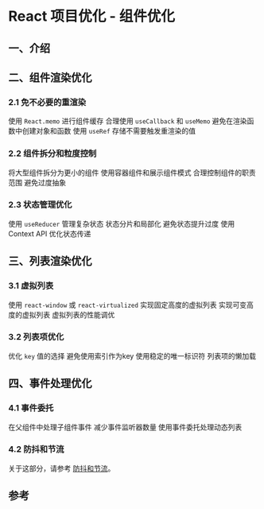# React 项目优化 - 组件优化

## 一、介绍

## 二、组件渲染优化

### 2.1 免不必要的重渲染

使用 `React.memo` 进行组件缓存
合理使用 `useCallback` 和 `useMemo`
避免在渲染函数中创建对象和函数
使用 `useRef` 存储不需要触发重渲染的值

### 2.2 组件拆分和粒度控制

将大型组件拆分为更小的组件
使用容器组件和展示组件模式
合理控制组件的职责范围
避免过度抽象

### 2.3 状态管理优化

使用 `useReducer` 管理复杂状态
状态分片和局部化
避免状态提升过度
使用 Context API 优化状态传递

## 三、列表渲染优化

### 3.1 虚拟列表

使用 `react-window` 或 `react-virtualized`
实现固定高度的虚拟列表
实现可变高度的虚拟列表
虚拟列表的性能调优

### 3.2 列表项优化

优化 `key` 值的选择
避免使用索引作为key
使用稳定的唯一标识符
列表项的懒加载

## 四、事件处理优化

### 4.1 事件委托

在父组件中处理子组件事件
减少事件监听器数量
使用事件委托处理动态列表

### 4.2 防抖和节流

关于这部分，请参考 [防抖和节流](/2025/js/2025-08-01-debounce-and-throttle.md)。

## 参考
